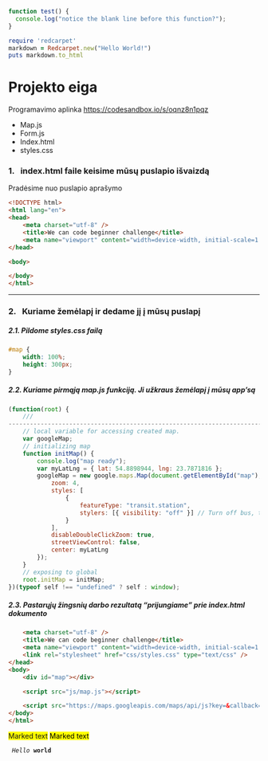 ```javascript
function test() {
  console.log("notice the blank line before this function?");
}
```


```ruby
require 'redcarpet'
markdown = Redcarpet.new("Hello World!")
puts markdown.to_html
```



# Projekto eiga

Programavimo aplinka https://codesandbox.io/s/oqnz8n1pqz

* Map.js
* Form.js
* Index.html
* styles.css


###  1.&nbsp;&nbsp;&nbsp;index.html faile keisime mūsų puslapio išvaizdą
Pradėsime nuo puslapio aprašymo

```HTML
<!DOCTYPE html>
<html lang="en">
<head>
	<meta charset="utf-8" />
	<title>We can code beginner challenge</title>
	<meta name="viewport" content="width=device-width, initial-scale=1.0" />
</head>

<body>

</body>
</html>
```
***
### 2.&nbsp;&nbsp;&nbsp;Kuriame žemėlapį ir dedame jį į mūsų puslapį
##### 2.1. Pildome styles.css failą

```css
#map {
	width: 100%;
	height: 300px;
}
```
##### 2.2. Kuriame pirmąją map.js funkciją. Ji užkraus žemėlapį į mūsų app’są
```javascript
(function(root) {
 	///
-------------------------------------------------------------------------
 	// local variable for accessing created map.
 	var googleMap;
 	// initializing map
 	function initMap() {
 		console.log("map ready");
 		var myLatLng = { lat: 54.8898944, lng: 23.7871816 };
 		googleMap = new google.maps.Map(document.getElementById("map"), {
			zoom: 4,
			styles: [
		 		{
					featureType: "transit.station",
					stylers: [{ visibility: "off" }] // Turn off bus, train stations etc.
 				}
 			],
			disableDoubleClickZoom: true,
			streetViewControl: false,
			center: myLatLng
 		});
 	}
	// exposing to global
	root.initMap = initMap;
})(typeof self !== "undefined" ? self : window);
```
##### 2.3. Pastarųjų žingsnių darbo rezultatą “prijungiame” prie index.html dokumento
```html
	<meta charset="utf-8" />
	<title>We can code beginner challenge</title>
	<meta name="viewport" content="width=device-width, initial-scale=1.0"/>
	<link rel="stylesheet" href="css/styles.css" type="text/css" />
</head>
<body>
	<div id="map"></div>

	<script src="js/map.js"></script>

	<script src="https://maps.googleapis.com/maps/api/js?key=&callback=initMap"></script>
</body>
</html>
```

<span style="background-color: #FFFF00">Marked text</span>
<mark>Marked text</mark>

<code> _Hello_ **world** </code>
